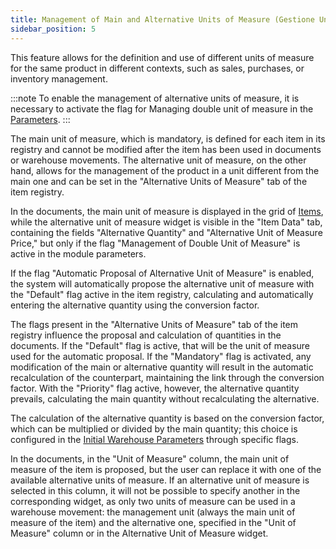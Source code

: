 ```yaml
---
title: Management of Main and Alternative Units of Measure (Gestione Unità di misura principale e alternativa)
sidebar_position: 5
---
```


This feature allows for the definition and use of different units of measure for the same product in different contexts, such as sales, purchases, or inventory management.

:::note
To enable the management of alternative units of measure, it is necessary to activate the flag for Managing double unit of measure in the [Parameters](/docs/configurations/parameters/sales/dn-parameters).
:::

The main unit of measure, which is mandatory, is defined for each item in its registry and cannot be modified after the item has been used in documents or warehouse movements. The alternative unit of measure, on the other hand, allows for the management of the product in a unit different from the main one and can be set in the "Alternative Units of Measure" tab of the item registry.

In the documents, the main unit of measure is displayed in the grid of [Items](/docs/sales/sales-delivery-notes/insert-delivery-notes/sales-dn), while the alternative unit of measure widget is visible in the "Item Data" tab, containing the fields "Alternative Quantity" and "Alternative Unit of Measure Price," but only if the flag "Management of Double Unit of Measure" is active in the module parameters.

If the flag "Automatic Proposal of Alternative Unit of Measure" is enabled, the system will automatically propose the alternative unit of measure with the "Default" flag active in the item registry, calculating and automatically entering the alternative quantity using the conversion factor.

The flags present in the "Alternative Units of Measure" tab of the item registry influence the proposal and calculation of quantities in the documents. If the "Default" flag is active, that will be the unit of measure used for the automatic proposal. If the "Mandatory" flag is activated, any modification of the main or alternative quantity will result in the automatic recalculation of the counterpart, maintaining the link through the conversion factor. With the "Priority" flag active, however, the alternative quantity prevails, calculating the main quantity without recalculating the alternative.

The calculation of the alternative quantity is based on the conversion factor, which can be multiplied or divided by the main quantity; this choice is configured in the [Initial Warehouse Parameters](/docs/configurations/parameters/logistics/warehouse-initial-parameters/warehouse-parameters) through specific flags.

In the documents, in the "Unit of Measure" column, the main unit of measure of the item is proposed, but the user can replace it with one of the available alternative units of measure. If an alternative unit of measure is selected in this column, it will not be possible to specify another in the corresponding widget, as only two units of measure can be used in a warehouse movement: the management unit (always the main unit of measure of the item) and the alternative one, specified in the "Unit of Measure" column or in the Alternative Unit of Measure widget.